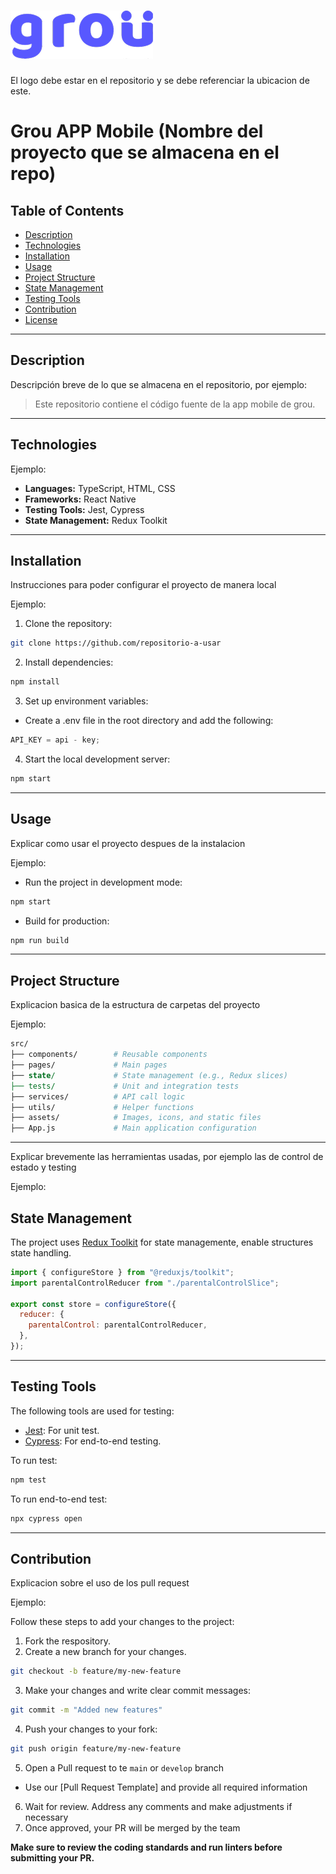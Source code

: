 # ![Grou Logo](/assets/grouLogo.png)

El logo debe estar en el repositorio y se debe referenciar la ubicacion de este.

# Grou APP Mobile (Nombre del proyecto que se almacena en el repo)

## Table of Contents

- [Description](#description)
- [Technologies](#technologies)
- [Installation](#installation)
- [Usage](#usage)
- [Project Structure](#project-structure)
- [State Management](#state-management)
- [Testing Tools](#testing-tools)
- [Contribution](#contribution)
- [License](#license)

---

## Description

Descripción breve de lo que se almacena en el repositorio, por ejemplo:

> Este repositorio contiene el código fuente de la app mobile de grou.

---

## Technologies

Ejemplo:

- **Languages:** TypeScript, HTML, CSS
- **Frameworks:** React Native
- **Testing Tools:** Jest, Cypress
- **State Management:** Redux Toolkit

---

## Installation

Instrucciones para poder configurar el proyecto de manera local

Ejemplo:

1. Clone the repository:

```bash
git clone https://github.com/repositorio-a-usar
```

2. Install dependencies:

```bash
npm install
```

3. Set up environment variables:

- Create a .env file in the root directory and add the following:

```js
API_KEY = api - key;
```

4. Start the local development server:

```bash
npm start
```

---

## Usage

Explicar como usar el proyecto despues de la instalacion

Ejemplo:

- Run the project in development mode:

```bash
npm start
```

- Build for production:

```bash
npm run build
```

---

## Project Structure

Explicacion basica de la estructura de carpetas del proyecto

Ejemplo:

```perl
src/
├── components/        # Reusable components
├── pages/             # Main pages
├── state/             # State management (e.g., Redux slices)
├── tests/             # Unit and integration tests
├── services/          # API call logic
├── utils/             # Helper functions
├── assets/            # Images, icons, and static files
├── App.js             # Main application configuration
```

---

Explicar brevemente las herramientas usadas, por ejemplo las de control de estado y testing

Ejemplo:

## State Management

The project uses [Redux Toolkit](https://redux-toolkit.js.org/) for state managemente, enable structures state handling.

```javascript
import { configureStore } from "@reduxjs/toolkit";
import parentalControlReducer from "./parentalControlSlice";

export const store = configureStore({
  reducer: {
    parentalControl: parentalControlReducer,
  },
});
```

---

## Testing Tools

The following tools are used for testing:

- [Jest](https://jestjs.io/): For unit test.
- [Cypress](https://www.cypress.io/): For end-to-end testing.

To run test:

```bash
npm test
```

To run end-to-end test:

```bash
npx cypress open
```

---

## Contribution

Explicacion sobre el uso de los pull request

Ejemplo:

Follow these steps to add your changes to the project:

1. Fork the respository.
2. Create a new branch for your changes.

```bash
git checkout -b feature/my-new-feature
```

3. Make your changes and write clear commit messages:

```bash
git commit -m "Added new features"
```

4. Push your changes to your fork:

```bash
git push origin feature/my-new-feature
```

5. Open a Pull request to te `main` or `develop` branch

- Use our [Pull Request Template] and provide all required information

6. Wait for review. Address any comments and make adjustments if necessary
7. Once approved, your PR will be merged by the team

**Make sure to review the coding standards and run linters before submitting your PR.**
